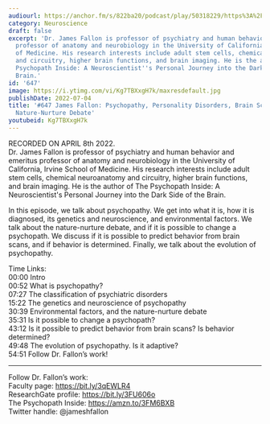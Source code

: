 ```yaml
---
audiourl: https://anchor.fm/s/822ba20/podcast/play/50318229/https%3A%2F%2Fd3ctxlq1ktw2nl.cloudfront.net%2Fstaging%2F2022-3-8%2Ff207f13a-2bc9-a2ba-a872-dc85027c7a80.m4a
category: Neuroscience
draft: false
excerpt: 'Dr. James Fallon is professor of psychiatry and human behavior and emeritus
  professor of anatomy and neurobiology in the University of California, Irvine School
  of Medicine. His research interests include adult stem cells, chemical neuroanatomy
  and circuitry, higher brain functions, and brain imaging. He is the author of The
  Psychopath Inside: A Neuroscientist''s Personal Journey into the Dark Side of the
  Brain.'
id: '647'
image: https://i.ytimg.com/vi/Kg7TBXxgH7k/maxresdefault.jpg
publishDate: 2022-07-04
title: '#647 James Fallon: Psychopathy, Personality Disorders, Brain Scans, and the
  Nature-Nurture Debate'
youtubeid: Kg7TBXxgH7k
---
```

<div class="timelinks">

RECORDED ON APRIL 8th 2022.  
Dr. James Fallon is professor of psychiatry and human behavior and emeritus professor of anatomy and neurobiology in the University of California, Irvine School of Medicine. His research interests include adult stem cells, chemical neuroanatomy and circuitry, higher brain functions, and brain imaging. He is the author of The Psychopath Inside: A Neuroscientist's Personal Journey into the Dark Side of the Brain.

In this episode, we talk about psychopathy. We get into what it is, how it is diagnosed, its genetics and neuroscience, and environmental factors. We talk about the nature-nurture debate, and if it is possible to change a psychopath. We discuss if it is possible to predict behavior from brain scans, and if behavior is determined. Finally, we talk about the evolution of psychopathy.

Time Links:  
<time>00:00</time> Intro  
<time>00:52</time> What is psychopathy?  
<time>07:27</time> The classification of psychiatric disorders  
<time>15:22</time> The genetics and neuroscience of psychopathy  
<time>30:39</time> Environmental factors, and the nature-nurture debate  
<time>35:31</time> Is it possible to change a psychopath?  
<time>43:12</time> Is it possible to predict behavior from brain scans? Is behavior determined?  
<time>49:48</time> The evolution of psychopathy. Is it adaptive?  
<time>54:51</time> Follow Dr. Fallon’s work!

---

Follow Dr. Fallon’s work:  
Faculty page: https://bit.ly/3qEWLR4  
ResearchGate profile: https://bit.ly/3FU606o  
The Psychopath Inside: https://amzn.to/3FM6BXB  
Twitter handle: @jameshfallon
</div>

